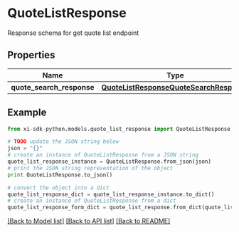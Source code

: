 # QuoteListResponse

Response schema for get quote list endpoint

## Properties

Name | Type | Description | Notes
------------ | ------------- | ------------- | -------------
**quote_search_response** | [**QuoteListResponseQuoteSearchResponse**](QuoteListResponseQuoteSearchResponse.md) |  | [optional] 

## Example

```python
from xi-sdk-python.models.quote_list_response import QuoteListResponse

# TODO update the JSON string below
json = "{}"
# create an instance of QuoteListResponse from a JSON string
quote_list_response_instance = QuoteListResponse.from_json(json)
# print the JSON string representation of the object
print QuoteListResponse.to_json()

# convert the object into a dict
quote_list_response_dict = quote_list_response_instance.to_dict()
# create an instance of QuoteListResponse from a dict
quote_list_response_form_dict = quote_list_response.from_dict(quote_list_response_dict)
```
[[Back to Model list]](../README.md#documentation-for-models) [[Back to API list]](../README.md#documentation-for-api-endpoints) [[Back to README]](../README.md)


